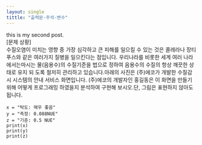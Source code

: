 ```yaml
---
layout: single
tittle: "츨력문-주석-변수"
---
```



this is my second post.  
[문제 상황]  
수질오염이 미치는 영향 중 가장 심각하고 큰 피해를 일으킬 수 있는 것은 콜레라나 장티푸스와 같은 여러가지 질병을 일으킨다는 점입니다. 우리나라를 비롯한 세계 여러 나라에서는마시는 물(음용수)의 수질기준을 법으로 정하여 음용수의 수질의 항상 깨끗한 상태로 유지 되
도록 철저히 관리하고 있습니다.아래의 사진은 (주)에코가 개발한 수질감시 시스템의 안내 서비스 화면입니다. (주)에코의 개발자인 홍길동은 이 화면을 만들기 위해 어떻게 프로그래밍 하였을지 분석하여 구현해 보시오.단, 그림은 표현하지 않아도 됩니다.




~~~
x = "탁도: 매우 좋음"
y = "측정: 0.088NUE"
z = "기준: 0.5 NUE"
print(x)
print(y)
print(z)
~~~
